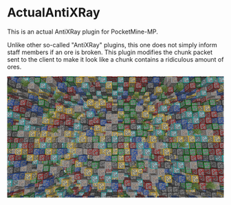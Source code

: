 # ActualAntiXRay

This is an actual AntiXRay plugin for PocketMine-MP.

Unlike other so-called "AntiXRay" plugins, this one does not simply inform staff members if an ore is broken.
This plugin modifies the chunk packet sent to the client to make it look like a chunk contains a ridiculous amount of ores.

![example.png](example.png)